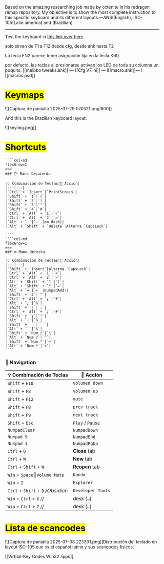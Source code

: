 Based on the amazing researching job made by octenite in his redragon remap repository. My objective is to show the most complete instruction to this specific keyboard and its different layouts —ANSI(English), ISO-105(Latin america) and (Brazilian)

***
Test the keyboard in [this link over here](https://stendec.io/yakt/)

solo sirven de F1 a F12 desde cfg, desde ahk hasta F2

La tecla FN2 parece tener asignación fija en la tecla K60. 

por defecto, las teclas al presionarse activan los LED de toda su columna un poquito.
[[meibbo tweaks.ahk]] — [[Cfg V7.ini]] — ![[macro.ahk]]— ![[macros.psd]]
# <mark class="hltr-blue">Keymaps</mark>

![[Captura de pantalla 2025-07-29 070521.png|800]]


And this is the Brazilian keyboard layout:

![[keyimg.png]]

# <mark class="hltr-green">Shortcuts</mark>

`````col
````col-md
flexGrow=1
===
### 🖐 Mano Izquierda

|💡 Combinación de Teclas|💫 Acción|
|---|---|
|`Ctrl` + `Insert`|`PrintScreen`|
|`Shift` + `1`|`(`|
|`Shift` + `2`|`)`|
|`Shift` + `3`|`"`|
|`Shift` + `4`|`#`|
|`Ctrl` + `Alt` + `1`|`<`|
|`Ctrl` + `Alt` + `2`|`>`|
|`Alt` + `-`|`—` (em dash)|
|`Alt` + `Shift` + `Delete`|Alterna `CapsLock`|

````
````col-md
flexGrow=1
===
### 🔚 Mano Derecha

|💡 Combinación de Teclas|🌟 Acción|
|---|---|
|`Shift` + `Insert`|Alterna `CapsLock`|
|`Ctrl` + `Alt` + `1`|`<`|
|`Ctrl` + `Alt` + `2`|`>`|
|`Alt` + `Shift` + `1`|`)`|
|`Alt` + `Shift` + `"`|`=`|
|`Alt` + `=`|`+` (NumpadAdd)|
|`Shift` + `2`|`"`|
|`Ctrl` + `Alt` + `¿`|`#`|
|`Alt` + `¿`|`%`|
|`Shift` + `¿`|`¡`|
|`Ctrl` + `Alt` + `¡`|`#`|
|`Shift` + `¡`|`!`|
|`Alt` + `¡`|`%`|
|`Shift` + `´`|````|
|`Alt` + `´`|`$`|
|`Shift` + `Num /`|`\`|
|`Alt` + `Num /`|`^`|
|`Shift` + `Num *`|`~`|
|`Alt` + `Num *`|`+`|
````
`````

### 🧭 Navigation

| 💡 Combinación de Teclas           | 🧩 Acción            |
| ---------------------------------- | -------------------- |
| `Shift` + `F10`                    | ``volumen down``     |
| `Shift` + `F8`                     | ``volumen up``       |
| `Shift` + `F12`                    | ``mute``             |
| `Shift` + `F8`                     | ``prev track``       |
| `Shift` + `F9`                     | ``next track``       |
| `Shift` + `Esc`                    | ``Play`` / ``Pause`` |
| `NumpadClear`                      | `NumpadDown`         |
| `Numpad 9`                         | `NumpadEnd`          |
| `Numpad 1`                         | `NumpadPgUp`         |
| `Ctrl` + `Q`                       | **Close** tab        |
| `Ctrl` + `W`                       | **New** tab          |
| `Ctrl` + `Shift` + `W`             | **Reopen** tab       |
| `Win` + `Space`\|\|`Volume Mute`   | ``Kando``            |
| `Win` + `Z`                        | `Explorer`           |
| `Ctrl` + `Shift` + `D` */Obsidian* | `Developer Tools`    |
| `Win` + `Ctrl` + `X` _//_          | desk (`→`)           |
| `Win` + `Ctrl` + `Z` _//_          | desk (`←`)           |

# <mark class="hltr-blue">Lista de scancodes</mark>
![[Captura de pantalla 2025-07-08 223301.png]]Distribución del teclado en layout ISO-105 que es el español latino y sus scancodes físicos.

[[Virtual-Key Codes Win32 apps]]
